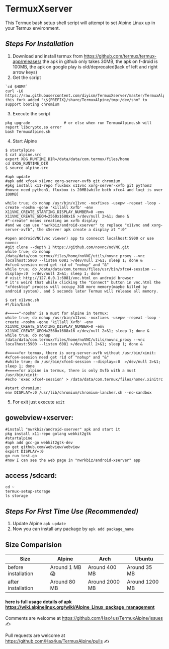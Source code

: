 # TermuxXserver

This Termux bash setup shell script will attempt to set Alpine Linux up in your Termux environment.

## _Steps For Installation_
1. Download and install termux from https://github.com/termux/termux-app/releases/
 the apk in github only takes 30MB, the apk on f-droid is 100MB, the apk on google play is old/deprecated(lack of left and right arrow keys)
2. Get the script
```
`cd $HOME`
curl -LO https://raw.githubusercontent.com/diyism/TermuxXserver/master/TermuxAlpine.sh
this fork added "\${PREFIX}/share/TermuxAlpine/tmp:/dev/shm" to support booting chromium
```
3. Execute the script
```
pkg upgrade               # or else when run TermuxAlpine.sh will report libcrypto.so error
bash TermuxAlpine.sh
```
4. Start Alpine
```
$ startalpine
$ cat alpine.src
export XDG_RUNTIME_DIR=/data/data/com.termux/files/home
cd $XDG_RUNTIME_DIR
$ source alpine.src

#apk update
#apk add xfce4 x11vnc xorg-server-xvfb git chromium
#pkg install x11-repo fluxbox x11vnc xorg-server-xvfb git python3
#novnc need python3, fluxbox is 20MB(while both xfce4 and lxqt is over 100MB)

while true; do nohup /usr/bin/x11vnc -noxfixes -usepw -repeat -loop -create -noshm -gone 'killall Xvfb' -env X11VNC_CREATE_STARTING_DISPLAY_NUMBER=0 -env X11VNC_CREATE_GEOM=2560x1688x16 >/dev/null 2>&1; done &
#"-create" means creating an xvfb display
#and we can use "nwrkbiz/android-xserver" to replace "x11vnc and xorg-server-xvfb", the xServer apk create a display at ":0"

#open androidVNC(vnc viewer) app to connecct localhost:5900 or use novnc:
#git clone --depth 1 https://github.com/novnc/noVNC.git
while true; do nohup /data/data/com.termux/files/home/noVNC/utils/novnc_proxy --vnc localhost:5900 --listen 6081 >/dev/null 2>&1; sleep 1; done &
#xfce4-seesion need get rid of "nohup" and "&"
while true; do /data/data/com.termux/files/usr/bin/xfce4-session --display=:0  >/dev/null 2>&1; sleep 1; done
# visit http://127.0.0.1:6081/vnc.html on android browser
# it's weird that while clicking the "Connect" button in vnc.html the "xfdesktop" process will occupy 3GB more memory(maybe killed by android system), and 5 seconds later Termux will release all memory.

$ cat x11vnc.sh
#!/bin/bash

#====="-noshm" is a must for alpine in termux:
while true; do nohup /usr/bin/x11vnc -noxfixes -usepw -repeat -loop -create -noshm -gone 'killall Xvfb' -env X11VNC_CREATE_STARTING_DISPLAY_NUMBER=0 -env X11VNC_CREATE_GEOM=2560x1688x16 >/dev/null 2>&1; sleep 1; done &
while true; do nohup /data/data/com.termux/files/home/noVNC/utils/novnc_proxy --vnc localhost:5900 --listen 6081 >/dev/null 2>&1; sleep 1; done &

#=====for termux, there is xorg-server-xvfb without /usr/bin/xinit:
#xfce4-seesion need get rid of "nohup" and "&"
#while true; do /usr/bin/xfce4-session --display=:0  >/dev/null 2>&1; sleep 1; done
#=====for alpine in termux, there is only Xvfb with a must /usr/bin/xinit:
#echo 'exec xfce4-session' > /data/data/com.termux/files/home/.xinitrc

#start chromium:
env DISPLAY=:0 /usr/lib/chromium/chromium-lancher.sh --no-sandbox

```
5. For exit just execute
`exit`

## gowebview+xserver:
```
#install "nwrkbiz/android-xserver" apk and start it
pkg install x11-repo golang webkit2gtk
#startalpine
#apk add gcc-go webkit2gtk-dev
go get github.com/webview/webview
export DISPLAY=:0
go run test.go
#now I can see the web page in "nwrkbiz/android-xserver" app
```

## access /sdcard:
```
cd ~
termux-setup-storage
ls storage
```

## _Steps For First Time Use (Recommended)_
1. Update Alpine
`apk update`
2. Now you can install any package by
`apk add package_name`

## Size Comparision
Size  | Alpine  | Arch | Ubuntu
--- | --- | --- | ---
before installation | Around 1 MB 😱  | Around 400 MB | Around 35 MB
after installation | Around 80 MB | Around 2000 MB | Around 1200 MB

#### here is full usage details of apk https://wiki.alpinelinux.org/wiki/Alpine_Linux_package_management


Comments are welcome at https://github.com/Hax4us/TermuxAlpine/issues ✍

Pull requests are welcome at https://github.com/Hax4us/TermuxAlpine/pulls ✍
